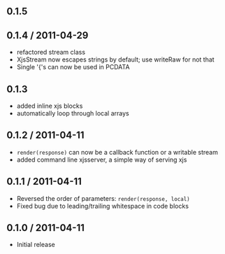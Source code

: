 0.1.5
-----



0.1.4 / 2011-04-29
------------------

* refactored stream class
* XjsStream now escapes strings by default; use writeRaw for not that
* Single '{'s can  now be used in PCDATA

0.1.3
-----

* added inline xjs blocks
* automatically loop through local arrays

0.1.2 / 2011-04-11
------------------

* `render(response)` can now be a callback function or a writable stream
* added command line xjsserver, a simple way of serving xjs

0.1.1 / 2011-04-11
-----------------

* Reversed the order of parameters: `render(response, local)`
* Fixed bug due to leading/trailing whitespace in code blocks

0.1.0 / 2011-04-11
------------------

* Initial release